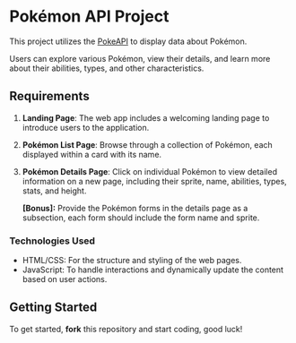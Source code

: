 # Pokémon API Project

This project utilizes the [PokeAPI](https://pokeapi.co/) to display data about Pokémon.

Users can explore various Pokémon, view their details, and learn more about their abilities, types, and other characteristics.

## Requirements

1. **Landing Page**: The web app includes a welcoming landing page to introduce users to the application.
2. **Pokémon List Page**: Browse through a collection of Pokémon, each displayed within a card with its name.
3. **Pokémon Details Page**: Click on individual Pokémon to view detailed information on a new page, including their sprite, name, abilities, types, stats, and height.

   **[Bonus]:** Provide the Pokémon forms in the details page as a subsection, each form should include the form name and sprite.

### Technologies Used

- HTML/CSS: For the structure and styling of the web pages.
- JavaScript: To handle interactions and dynamically update the content based on user actions.

## Getting Started

To get started, **fork** this repository and start coding, good luck!
